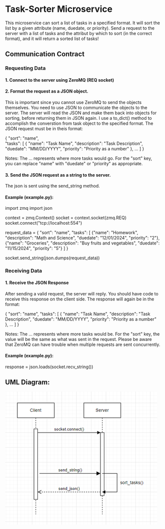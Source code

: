 # Task-Sorter Microservice

This microservice can sort a list of tasks in a specified format.
It will sort the list by a given attribute (name, duedate, or priority).
Send a request to the server with a list of tasks and the attribut by which to sort (in the correct format), and it will return a sorted list of tasks!

## Communication Contract

### Requesting Data

#### 1. Connect to the server using ZeroMQ (REQ socket)
#### 2. Format the request as a JSON object. 
This is important since you cannot use ZeroMQ to send the objects themselves. You need to use JSON to communicate the objects to the server. The server will read the JSON and make them back into objects for sorting, before returning them in JSON again. I use a to_dict() method to accomplish the converstion from task object to the specified format. The JSON request must be in theis format:

{
    "sort": "name",  
    "tasks": [
        {
            "name": "Task Name",
            "description": "Task Description",
            "duedate": "MM/DD/YYYY",
            "priority": "Priority as a number"
        },
        ...
    ]
}

Notes: The ... represents where more tasks would go. For the "sort" key, you can replace "name" with "duedate" or "priority" as appropriate.

#### 3. Send the JSON request as a string to the server.

The json is sent using the send_string method.

#### Example (example.py):

import zmq
import json

context = zmq.Context()
socket = context.socket(zmq.REQ)
socket.connect("tcp://localhost:554")

request_data = {
    "sort": "name",
    "tasks": [
        {"name": "Homework", "description": "Math and Science", "duedate": "12/01/2024", "priority": "2"},
        {"name": "Groceries", "description": "Buy fruits and vegetables", "duedate": "11/15/2024", "priority": "5"}
    ]
}

socket.send_string(json.dumps(request_data))

### Receiving Data

#### 1. Receive the JSON Response

After sending a valid request, the server will reply. You should have code to receive this response on the client side. The response will again be in the format:

{
    "sort": "name",
    "tasks": [
        {
            "name": "Task Name",
            "description": "Task Description",
            "duedate": "MM/DD/YYYY",
            "priority": "Priority as a number"
        },
        ...
    ]
}

Notes: The ... represents where more tasks would be. For the "sort" key, the value will be the same as what was sent in the request. Please be aware that ZeroMQ can have trouble when multiple requests are sent concurrently.

#### Example (example.py):

response = json.loads(socket.recv_string())

## UML Diagram:

![img.png](img.png)